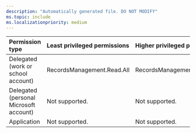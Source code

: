```yaml
---
description: "Automatically generated file. DO NOT MODIFY"
ms.topic: include
ms.localizationpriority: medium
---
```


|Permission type|Least privileged permissions|Higher privileged permissions|
|:---|:---|:---|
|Delegated (work or school account)|RecordsManagement.Read.All|RecordsManagement.ReadWrite.All|
|Delegated (personal Microsoft account)|Not supported.|Not supported.|
|Application|Not supported.|Not supported.|

